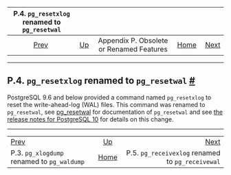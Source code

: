 <!--?xml version="1.0" encoding="UTF-8" standalone="no"?-->

|            P.4. `pg_resetxlog` renamed to `pg_resetwal`           |                                                                         |                                          |                                                       |                                                                                |
| :---------------------------------------------------------------: | :---------------------------------------------------------------------- | :--------------------------------------: | ----------------------------------------------------: | -----------------------------------------------------------------------------: |
| [Prev](pgxlogdump.html "P.3. pg_xlogdump renamed to pg_waldump")  | [Up](appendix-obsolete.html "Appendix P. Obsolete or Renamed Features") | Appendix P. Obsolete or Renamed Features | [Home](index.html "PostgreSQL 17devel Documentation") |  [Next](app-pgreceivexlog.html "P.5. pg_receivexlog renamed to pg_receivewal") |

***

## P.4. `pg_resetxlog` renamed to `pg_resetwal` [#](#APP-PGRESETXLOG)



PostgreSQL 9.6 and below provided a command named `pg_resetxlog` to reset the write-ahead-log (WAL) files. This command was renamed to `pg_resetwal`, see [pg\_resetwal](app-pgresetwal.html "pg_resetwal") for documentation of `pg_resetwal` and see [the release notes for PostgreSQL 10](release-prior.html "E.2. Prior Releases") for details on this change.

***

|                                                                   |                                                                         |                                                                                |
| :---------------------------------------------------------------- | :---------------------------------------------------------------------: | -----------------------------------------------------------------------------: |
| [Prev](pgxlogdump.html "P.3. pg_xlogdump renamed to pg_waldump")  | [Up](appendix-obsolete.html "Appendix P. Obsolete or Renamed Features") |  [Next](app-pgreceivexlog.html "P.5. pg_receivexlog renamed to pg_receivewal") |
| P.3. `pg_xlogdump` renamed to `pg_waldump`                        |          [Home](index.html "PostgreSQL 17devel Documentation")          |                               P.5. `pg_receivexlog` renamed to `pg_receivewal` |
